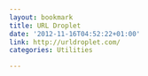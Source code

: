 ```yaml
---
layout: bookmark
title: URL Droplet
date: '2012-11-16T04:52:22+01:00'
link: http://urldroplet.com/
categories: Utilities

---
```

